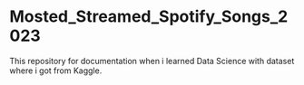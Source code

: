 # Mosted_Streamed_Spotify_Songs_2023
This repository for documentation when i learned Data Science with dataset where i got from Kaggle.
